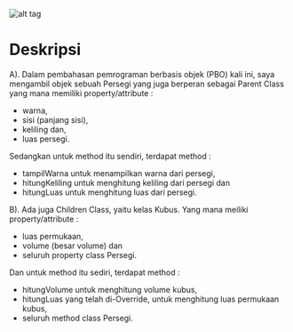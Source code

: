 ![alt tag](https://www.dropbox.com/s/2b0rlr5pxjtk1p4/java.jpg)

# Deskripsi

A). Dalam pembahasan pemrograman berbasis objek (PBO) kali ini, saya mengambil objek sebuah Persegi yang juga berperan sebagai Parent Class yang mana memiliki property/attribute :
* warna,
* sisi (panjang sisi),
* keliling dan,
* luas persegi. 

Sedangkan untuk method itu sendiri, terdapat method :
* tampilWarna untuk menampilkan warna dari persegi,
* hitungKeliling untuk menghitung keliling dari persegi dan
* hitungLuas untuk menghitung luas dari persegi.

B). Ada juga Children Class, yaitu kelas Kubus. Yang mana meiliki property/attribute :
* luas permukaan,
* volume (besar volume) dan
* seluruh property class Persegi.

Dan untuk method itu sediri, terdapat method :
* hitungVolume untuk menghitung volume kubus,
* hitungLuas yang telah di-Override, untuk menghitung luas permukaan kubus,
* seluruh method class Persegi.
